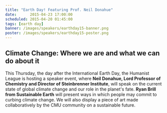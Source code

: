 ```yaml
---
title: "Earth Day! Featuring Prof. Neil Donahue"
date:      2015-04-23 17:00:00
scheduled: 2015-04-20 01:45:00
tags: [earth day]
banner: /images/speakers/earthday15-banner.png
poster: /images/speakers/earthday15-poster.png
---
```

## Climate Change: Where we are and what we can do about it

This Thursday, the day after the International Earth Day, the Humanist League is hosting a speaker event, where **Neil Donahue, Lord Professor of Chemistry and Director of Steinbrenner Institute**, will speak on the current state of global climate change and our role in the planet's fate. **Ryan Brill from Sustainable Earth** will present ways in which people may commit to curbing climate change. We will also display a piece of art made collaboratively by the CMU community on a sustainable future.
